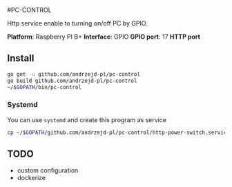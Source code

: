 #PC-CONTROL

Http service enable to turning on/off PC by GPIO.

**Platform**: Raspberry PI B+
**Interface**: GPIO
**GPIO port**: 17
**HTTP port**

## Install
```sh
go get -u github.com/andrzejd-pl/pc-control
go build github.com/andrzejd-pl/pc-control
~/$GOPATH/bin/pc-control
```

### Systemd

You can use `systemd` and create this program as service
```sh
cp ~/$GOPATH/github.com/andrzejd-pl/pc-control/http-power-switch.service /etc/systemd/system/
```

## TODO

- custom configuration
- dockerize
